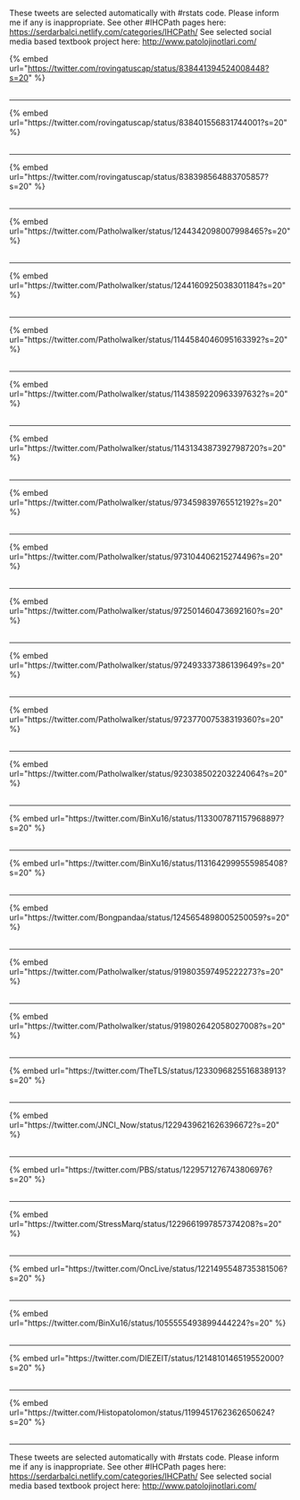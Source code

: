 

These tweets are selected automatically with #rstats code. Please inform me if any is inappropriate.
See other #IHCPath pages here: https://serdarbalci.netlify.com/categories/IHCPath/ 
See selected social media based textbook project here: http://www.patolojinotlari.com/

{% embed url="https://twitter.com/rovingatuscap/status/838441394524008448?s=20" %}<br>
<br>
<hr>
{% embed url="https://twitter.com/rovingatuscap/status/838401556831744001?s=20" %}<br>
<br>
<hr>
{% embed url="https://twitter.com/rovingatuscap/status/838398564883705857?s=20" %}<br>
<br>
<hr>
{% embed url="https://twitter.com/Patholwalker/status/1244342098007998465?s=20" %}<br>
<br>
<hr>
{% embed url="https://twitter.com/Patholwalker/status/1244160925038301184?s=20" %}<br>
<br>
<hr>
{% embed url="https://twitter.com/Patholwalker/status/1144584046095163392?s=20" %}<br>
<br>
<hr>
{% embed url="https://twitter.com/Patholwalker/status/1143859220963397632?s=20" %}<br>
<br>
<hr>
{% embed url="https://twitter.com/Patholwalker/status/1143134387392798720?s=20" %}<br>
<br>
<hr>
{% embed url="https://twitter.com/Patholwalker/status/973459839765512192?s=20" %}<br>
<br>
<hr>
{% embed url="https://twitter.com/Patholwalker/status/973104406215274496?s=20" %}<br>
<br>
<hr>
{% embed url="https://twitter.com/Patholwalker/status/972501460473692160?s=20" %}<br>
<br>
<hr>
{% embed url="https://twitter.com/Patholwalker/status/972493337386139649?s=20" %}<br>
<br>
<hr>
{% embed url="https://twitter.com/Patholwalker/status/972377007538319360?s=20" %}<br>
<br>
<hr>
{% embed url="https://twitter.com/Patholwalker/status/923038502203224064?s=20" %}<br>
<br>
<hr>
{% embed url="https://twitter.com/BinXu16/status/1133007871157968897?s=20" %}<br>
<br>
<hr>
{% embed url="https://twitter.com/BinXu16/status/1131642999555985408?s=20" %}<br>
<br>
<hr>
{% embed url="https://twitter.com/Bongpandaa/status/1245654898005250059?s=20" %}<br>
<br>
<hr>
{% embed url="https://twitter.com/Patholwalker/status/919803597495222273?s=20" %}<br>
<br>
<hr>
{% embed url="https://twitter.com/Patholwalker/status/919802642058027008?s=20" %}<br>
<br>
<hr>
{% embed url="https://twitter.com/TheTLS/status/1233096825516838913?s=20" %}<br>
<br>
<hr>
{% embed url="https://twitter.com/JNCI_Now/status/1229439621626396672?s=20" %}<br>
<br>
<hr>
{% embed url="https://twitter.com/PBS/status/1229571276743806976?s=20" %}<br>
<br>
<hr>
{% embed url="https://twitter.com/StressMarq/status/1229661997857374208?s=20" %}<br>
<br>
<hr>
{% embed url="https://twitter.com/OncLive/status/1221495548735381506?s=20" %}<br>
<br>
<hr>
{% embed url="https://twitter.com/BinXu16/status/1055555493899444224?s=20" %}<br>
<br>
<hr>
{% embed url="https://twitter.com/DIEZEIT/status/1214810146519552000?s=20" %}<br>
<br>
<hr>
{% embed url="https://twitter.com/Histopatolomon/status/1199451762362650624?s=20" %}<br>
<br>
<hr>


These tweets are selected automatically with #rstats code. Please inform me if any is inappropriate.
See other #IHCPath pages here: https://serdarbalci.netlify.com/categories/IHCPath/ 
See selected social media based textbook project here: http://www.patolojinotlari.com/
